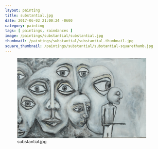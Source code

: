 ```yaml
---
layout: painting
title: substantial.jpg
date: 2017-06-02 21:00:24 -0600
category: painting
tags: [ paintings, raindances ]
image: /paintings/substantial/substantial.jpg
thumbnail: /paintings/substantial/substantial-thumbnail.jpg
square_thumbnail: /paintings/substantial/substantial-squarethumb.jpg
---
```


<figure class="fullwidth"><img src="/paintings/substantial/substantial.jpg" alt="A painting titled: substantial.jpg by painter Kyle Cunningham" /><figcaption>substantial.jpg</figcaption></figure>
